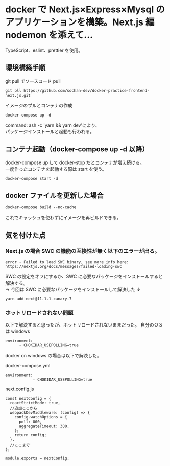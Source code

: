 # docker で Next.js×Express×Mysql のアプリケーションを構築。Next.js 編 nodemon を添えて...

TypeScript、eslint、prettier を使用。

## 環境構築手順

git pull でソースコード pull

```
git pll https://github.com/sochan-dev/docker-practice-frontend-next.js.git
```

イメージのプルとコンテナの作成

```
docker-compose up -d
```

command: ash -c 'yarn && yarn dev'により、<br/>
パッケージインストールと起動も行われる。

## コンテナ起動（docker-compose up -d 以降）

docker-compose up して docker-stop だとコンテナが増え続ける。<br/>
一度作ったコンテナを起動する際は start を使う。

```
docker-compose start -d
```

## docker ファイルを更新した場合

```
docker-compose build --no-cache
```

これでキャッシュを使わずにイメージを再ビルドできる。

## 気を付けた点

### Next.js の場合 SWC の機能の互換性が無く以下のエラーが出る。

```
error - Failed to load SWC binary, see more info here: https://nextjs.org/docs/messages/failed-loading-swc
```

SWC の設定をオフにするか、SWC に必要なパッケージをインストールすると解決する。<br/>
→ 今回は SWC に必要なパッケージをインストールして解決した ↓

```
yarn add next@11.1.1-canary.7
```

### ホットリロードされない問題

以下で解決すると思ったが、ホットリロードされないままだった。
自分のＯＳは windows

```
environment:
      - CHOKIDAR_USEPOLLING=true
```

docker on windows の場合は以下で解決した。

docker-compose.yml

```
environment:
            - CHOKIDAR_USEPOLLING=true
```

next.config.js

```
const nextConfig = {
  reactStrictMode: true,
  //追加ここから
  webpackDevMiddleware: (config) => {
    config.watchOptions = {
      poll: 800,
      aggregateTimeout: 300,
    };
    return config;
  },
  //ここまで
};

module.exports = nextConfig;

```
